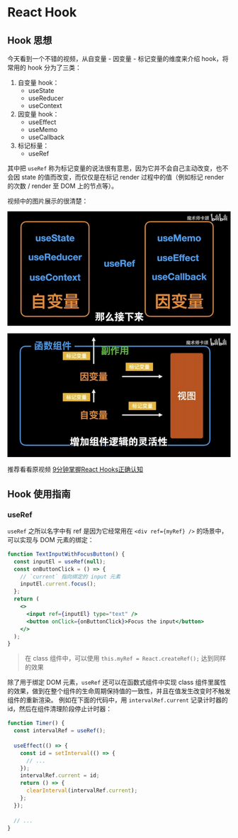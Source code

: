 # React Hook

## Hook 思想

今天看到一个不错的视频，从自变量 - 因变量 - 标记变量的维度来介绍 hook，将常用的 hook 分为了三类：

1. 自变量 hook：
    - useState
    - useReducer
    - useContext
2. 因变量 hook：
    - useEffect
    - useMemo
    - useCallback
3. 标记标量：
    - useRef

其中把 `useRef` 称为标记变量的说法很有意思，因为它并不会自己主动改变，也不会因 state 的值而改变，而仅仅是在标记 render 过程中的值（例如标记 render 的次数 / render 至 DOM 上的节点等）。

视频中的图片展示的很清楚：

![自变量 - 因变量 - 标记变量关系](./public/hook-classify.jpg)

![自变量 - 因变量 - 标记变量分类](./public/hook-connection.jpg)

推荐看看原视频 [9分钟掌握React Hooks正确认知](https://www.bilibili.com/video/BV1JU4y1E73v)

## Hook 使用指南

### useRef

`useRef` 之所以名字中有 ref 是因为它经常用在 `<div ref={myRef} />` 的场景中，可以实现与 DOM 元素的绑定：

```jsx
function TextInputWithFocusButton() {
  const inputEl = useRef(null);
  const onButtonClick = () => {
    // `current` 指向绑定的 input 元素
    inputEl.current.focus();
  };
  return (
    <>
      <input ref={inputEl} type="text" />
      <button onClick={onButtonClick}>Focus the input</button>
    </>
  );
}
```

> 在 class 组件中，可以使用 `this.myRef = React.createRef();` 达到同样的效果

除了用于绑定 DOM 元素，`useRef` 还可以在函数式组件中实现 class 组件里属性的效果，做到在整个组件的生命周期保持值的一致性，并且在值发生改变时不触发组件的重新渲染。 例如在下面的代码中，用 `intervalRef.current` 记录计时器的 id，然后在组件清理阶段停止计时器：

```js
function Timer() {
  const intervalRef = useRef();

  useEffect(() => {
    const id = setInterval(() => {
      // ...
    });
    intervalRef.current = id;
    return () => {
      clearInterval(intervalRef.current);
    };
  });

  // ...
}
```

<Vssue title="React Hook" />